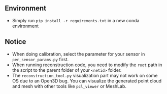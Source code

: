 ## Environment
- Simply run `pip install -r requirements.txt` in a new conda environment

## Notice
- When doing calibration, select the parameter for your sensor in `per_sensor_params.py` first.
- When running reconstruction code, you need to modify the `root` path in the script to the parent folder of your `<netid>` folder.
- The `reconstruction_tool.py` visualization part may not work on some OS due to an Open3D bug. You can visualize the generated point cloud and mesh with other tools like `pcl_viewer` or MeshLab.
